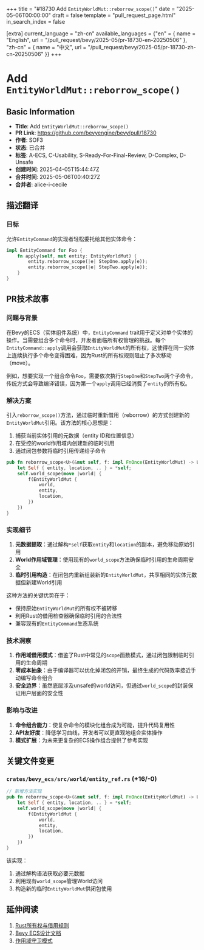 +++
title = "#18730 Add `EntityWorldMut::reborrow_scope()`"
date = "2025-05-06T00:00:00"
draft = false
template = "pull_request_page.html"
in_search_index = false

[extra]
current_language = "zh-cn"
available_languages = {"en" = { name = "English", url = "/pull_request/bevy/2025-05/pr-18730-en-20250506" }, "zh-cn" = { name = "中文", url = "/pull_request/bevy/2025-05/pr-18730-zh-cn-20250506" }}
+++

# Add `EntityWorldMut::reborrow_scope()`

## Basic Information
- **Title**: Add `EntityWorldMut::reborrow_scope()`
- **PR Link**: https://github.com/bevyengine/bevy/pull/18730
- **作者**: SOF3
- **状态**: 已合并
- **标签**: A-ECS, C-Usability, S-Ready-For-Final-Review, D-Complex, D-Unsafe
- **创建时间**: 2025-04-05T15:44:47Z
- **合并时间**: 2025-05-06T00:40:27Z
- **合并者**: alice-i-cecile

## 描述翻译
### 目标
允许`EntityCommand`的实现者轻松委托给其他实体命令：

```rs
impl EntityCommand for Foo {
    fn apply(self, mut entity: EntityWorldMut) {
        entity.reborrow_scope(|e| StepOne.apply(e));
        entity.reborrow_scope(|e| StepTwo.apply(e));
    }
}
```

## PR技术故事

### 问题与背景
在Bevy的ECS（实体组件系统）中，`EntityCommand` trait用于定义对单个实体的操作。当需要组合多个命令时，开发者面临所有权管理的挑战。每个`EntityCommand::apply`调用会获取`EntityWorldMut`的所有权，这使得在同一实体上连续执行多个命令变得困难，因为Rust的所有权规则阻止了多次移动（move）。

例如，想要实现一个组合命令`Foo`，需要依次执行`StepOne`和`StepTwo`两个子命令，传统方式会导致编译错误，因为第一个`apply`调用已经消费了`entity`的所有权。

### 解决方案
引入`reborrow_scope()`方法，通过临时重新借用（reborrow）的方式创建新的`EntityWorldMut`引用。该方法的核心思想是：
1. 捕获当前实体引用的元数据（entity ID和位置信息）
2. 在受控的world作用域内创建新的临时引用
3. 通过闭包参数将临时引用传递给子命令

```rust
pub fn reborrow_scope<U>(&mut self, f: impl FnOnce(EntityWorldMut) -> U) -> U {
    let Self { entity, location, .. } = *self;
    self.world_scope(move |world| {
        f(EntityWorldMut {
            world,
            entity,
            location,
        })
    })
}
```

### 实现细节
1. **元数据提取**：通过解构`*self`获取`entity`和`location`的副本，避免移动原始引用
2. **World作用域管理**：使用现有的`world_scope`方法确保临时引用的生命周期安全
3. **临时引用构造**：在闭包内重新组装新的`EntityWorldMut`，共享相同的实体元数据但新建World引用

这种方法的关键优势在于：
- 保持原始`EntityWorldMut`的所有权不被转移
- 利用Rust的借用检查器确保临时引用的合法性
- 兼容现有的`EntityCommand`生态系统

### 技术洞察
1. **作用域借用模式**：借鉴了Rust中常见的`scope`函数模式，通过闭包限制临时引用的生命周期
2. **零成本抽象**：由于编译器可以优化掉闭包的开销，最终生成的代码效率接近手动编写命令组合
3. **安全边界**：虽然底层涉及unsafe的world访问，但通过`world_scope`的封装保证用户层面的安全性

### 影响与改进
1. **命令组合能力**：使复杂命令的模块化组合成为可能，提升代码复用性
2. **API友好度**：降低学习曲线，开发者可以更直观地组合实体操作
3. **模式扩展**：为未来更复杂的ECS操作组合提供了参考实现

## 关键文件变更
### `crates/bevy_ecs/src/world/entity_ref.rs` (+16/-0)
```rust
// 新增方法实现
pub fn reborrow_scope<U>(&mut self, f: impl FnOnce(EntityWorldMut) -> U) -> U {
    let Self { entity, location, .. } = *self;
    self.world_scope(move |world| {
        f(EntityWorldMut {
            world,
            entity,
            location,
        })
    })
}
```
该实现：
1. 通过解构语法获取必要元数据
2. 利用现有`world_scope`管理World访问
3. 构造新的临时`EntityWorldMut`供闭包使用

## 延伸阅读
1. [Rust所有权与借用规则](https://doc.rust-lang.org/book/ch04-00-understanding-ownership.html)
2. [Bevy ECS设计文档](https://bevyengine.org/learn/book/design/ecs/)
3. [作用域守卫模式](https://doc.rust-lang.org/std/ops/trait.Drop.html)
